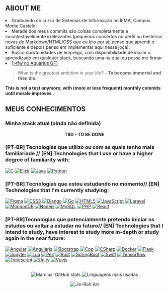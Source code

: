 <!--
**AlexandrinoMaranhao/AlexandrinoMaranhao** is a ✨ _special_ ✨ repository because its `README.md` (this file) appears on your GitHub profile.
Here are some ideas to get you started:
- 🔭 I’m currently working on ...
- 🌱 I’m currently learning ...
- 👯 I’m looking to collaborate on ...
- 🤔 I’m looking for help with ...
- 💬 Ask me about ...
- 📫 How to reach me: ...
- 😄 Pronouns: ...
- ⚡ Fun fact: ...
-->

<h2><b>ABOUT ME</b></h1>
<div>
 <li>Graduando do curso de Sistemas de Informação no IFMA, Campus Monte Castelo;</li>
 <li>Metade dos meus commits são coisas completamente e incontestavelmente irrelevantes (pequenos consertos no perfil ou besteiras novas de Markdown/HTML/CSS que eu leio por aí, penso que aprendi o suficiente e depois   penso em implementar aqui nessa joça);</li>
 <li>Busco oportunidades de emprego, com disponibilidade de iniciar o aprendizado em qualquer stack, buscando uma na qual eu possa me firmar</li>
 <li><a href="https://open.spotify.com/intl-pt/track/0HZlND4giwzgolBpaNIRGV" target="_blank"> [>tfw no Aquarius GF]</a></li>
</div>
</div>
 <p></p>

> What is the greatest ambition in your life?
> **- To become immortal and then die.**

**This is not a test anymore, with (more or less frequent) monthly commits until morale improves**

<h2><b>MEUS CONHECIMENTOS</b></h2>

### Minha stack atual (ainda não definida)
 <div align="center">
  <p><strong>TBD - TO BE DONE</strong></p>
 </div>

### [PT-BR] Tecnologias que utilizo ou com as quais tenho mais familiariade // [EN] Technologies that I use or have a higher degree of familiarity with:
[![C](https://img.shields.io/badge/C-00599C?style=for-the-badge&logo=c&logoColor=gold)](https://github.com/AlexandrinoMaranhao)
[![Elixir](https://img.shields.io/badge/Elixir-100000?style=for-the-badge&logo=elixir&logoColor=gold)](https://github.com/AlexandrinoMaranhao)
[![Java](https://img.shields.io/badge/Java-ED8B00?style=for-the-badge&logo=openjdk&logoColor=black)](https://github.com/AlexandrinoMaranhao)
[![Python](https://img.shields.io/badge/Python-00000F?style=for-the-badge&logo=python&logoColor=gold)](https://github.com/AlexandrinoMaranhao)

### [PT-BR] Tecnologias que estou estudando no momento// [EN] Technologies that I'm currently studying:
[![Figma](https://img.shields.io/badge/Figma-F24E1E?style=for-the-badge&logo=figma&logoColor=gold)](https://github.com/AlexandrinoMaranhao)
[![CSS3](https://img.shields.io/badge/CSS3-1572B6?style=for-the-badge&logo=css3&logoColor=gold)](https://github.com/AlexandrinoMaranhao)
[![Django](https://img.shields.io/badge/Django-092E20?style=for-the-badge&logo=django&logoColor=gold)](https://github.com/AlexandrinoMaranhao)
[![Go](https://img.shields.io/badge/Go-00ADD8?style=for-the-badge&logo=go&logoColor=gold)](https://github.com/AlexandrinoMaranhao)
[![HTML5](https://img.shields.io/badge/HTML5-E34F26?style=for-the-badge&logo=html5&logoColor=gold)](https://github.com/AlexandrinoMaranhao)
[![JavaScript](https://img.shields.io/badge/JavaScript-323330?style=for-the-badge&logo=javascript&logoColor=gold)](https://github.com/AlexandrinoMaranhao)
[![Laravel](https://img.shields.io/badge/Laravel-FF2D20?style=for-the-badge&logo=laravel&logoColor=gold)](https://github.com/AlexandrinoMaranhao)
[![MongodDB](https://img.shields.io/badge/MongoDB-4EA94B?style=for-the-badge&logo=mongodb&logoColor=gold)](https://github.com/AlexandrinoMaranhao)
[![Nodejs](https://img.shields.io/badge/Node.js-43853D?style=for-the-badge&logo=node.js&logoColor=gold)](https://github.com/AlexandrinoMaranhao)
[![MySQL](https://img.shields.io/badge/MySQL-00000F?style=for-the-badge&logo=mysql&logoColor=gold)](https://github.com/AlexandrinoMaranhao)
[![PHP](https://img.shields.io/badge/PHP-777BB4?style=for-the-badge&logo=php&logoColor=gold)](https://github.com/AlexandrinoMaranhao)
[![React](https://img.shields.io/badge/React-20232A?style=for-the-badge&logo=react&logoColor=gold)](https://github.com/AlexandrinoMaranhao)

### [PT-BR]Tecnologias que potencialmente pretendo iniciar os estudos ou voltar a estudar no futuro// [EN] Technologies that I intend to study, have interest to study more in-depth or study again in the near future:
[![Angular](https://img.shields.io/badge/Angular-DD0031?style=for-the-badge&logo=angular&logoColor=gold)](https://github.com/AlexandrinoMaranhao)
[![Angularjs](https://img.shields.io/badge/AngularJS-E23237?style=for-the-badge&logo=angularjs&logoColor=gold)](https://github.com/AlexandrinoMaranhao)
[![Bootstrap](https://img.shields.io/badge/Bootstrap-563D7C?style=for-the-badge&logo=bootstrap&logoColor=gold)](https://github.com/AlexandrinoMaranhao)
[![Cpp](https://img.shields.io/badge/C%2B%2B-00599C?style=for-the-badge&logo=c%2B%2B&logoColor=gold)](https://github.com/AlexandrinoMaranhao)
[![CSharp](https://img.shields.io/badge/C%23-239120?style=for-the-badge&logo=c-sharp&logoColor=gold)](https://github.com/AlexandrinoMaranhao)
[![Docker](https://img.shields.io/badge/Docker-100000?style=for-the-badge&logo=docker&logoColor=gold)](https://github.com/AlexandrinoMaranhao)
[![Flask](https://img.shields.io/badge/Flask-000000?style=for-the-badge&logo=flask&logoColor=gold)](https://github.com/AlexandrinoMaranhao)
[![Jupyter](https://img.shields.io/badge/Jupyter-F37626.svg?&style=for-the-badge&logo=Jupyter&logoColor=gold)](https://github.com/AlexandrinoMaranhao)
[![Lua](https://img.shields.io/badge/Lua-2C2D72?style=for-the-badge&logo=lua&logoColor=gold)](https://github.com/AlexandrinoMaranhao)
[![Perl](https://img.shields.io/badge/Perl-39457E?style=for-the-badge&logo=perl&logoColor=gold)](https://github.com/AlexandrinoMaranhao)
[![Rust](https://img.shields.io/badge/Rust-000000?style=for-the-badge&logo=rust&logoColor=gold)](https://github.com/AlexandrinoMaranhao)
[![SpringBoot](https://img.shields.io/badge/Springboot-6DB33F?style=for-the-badge&logo=springboot&logoColor=gold)](https://github.com/AlexandrinoMaranhao)
[![Swift](https://img.shields.io/badge/Swift-FA7343?style=for-the-badge&logo=swift&logoColor=gold)](https://github.com/AlexandrinoMaranhao)
[![Tensorflow](https://img.shields.io/badge/TensorFlow-FF6F00?style=for-the-badge&logo=TensorFlow&logoColor=gold)](https://github.com/AlexandrinoMaranhao)
[![Typescript](https://img.shields.io/badge/TypeScript-007ACC?style=for-the-badge&logo=typescript&logoColor=gold)](https://github.com/AlexandrinoMaranhao)
[![Unity](https://img.shields.io/badge/Unity-100000?style=for-the-badge&logo=unity&logoColor=gold)](https://github.com/AlexandrinoMaranhao)
[![Vuejs](https://img.shields.io/badge/Vue.js-35495E?style=for-the-badge&logo=vue.js&logoColor=gold)](https://github.com/AlexandrinoMaranhao)

<!-- 
[![]()](https://github.com/AlexandrinoMaranhao)
[![]()](https://github.com/AlexandrinoMaranhao)
[![]()](https://github.com/AlexandrinoMaranhao)
-->

##
 <div align="center">
  
 ![Marcius' GitHub stats](https://github-readme-stats.vercel.app/api?username=alexandrinomaranhao&show_icons=true&count_private=true&theme=neon)
 ![Linguagens mais usadas](https://github-readme-stats.vercel.app/api/top-langs/?username=alexandrinomaranhao&layout=compact&langs_count=8&theme=neon)
 
 </div>

 <div align="center">
  <img src="https://images-wixmp-ed30a86b8c4ca887773594c2.wixmp.com/f/6db37440-06e9-407e-9f36-af4524d8d831/dcnx4qy-67bd31f1-8f4d-4e5c-9849-430761253993.jpg/v1/fill/w_1212,h_659,q_70,strp/kerberos_panzer_troopers_12_by_solgravionmegazord_dcnx4qy-pre.jpg?token=eyJ0eXAiOiJKV1QiLCJhbGciOiJIUzI1NiJ9.eyJzdWIiOiJ1cm46YXBwOjdlMGQxODg5ODIyNjQzNzNhNWYwZDQxNWVhMGQyNmUwIiwiaXNzIjoidXJuOmFwcDo3ZTBkMTg4OTgyMjY0MzczYTVmMGQ0MTVlYTBkMjZlMCIsIm9iaiI6W1t7ImhlaWdodCI6Ijw9MTA0NSIsInBhdGgiOiJcL2ZcLzZkYjM3NDQwLTA2ZTktNDA3ZS05ZjM2LWFmNDUyNGQ4ZDgzMVwvZGNueDRxeS02N2JkMzFmMS04ZjRkLTRlNWMtOTg0OS00MzA3NjEyNTM5OTMuanBnIiwid2lkdGgiOiI8PTE5MjAifV1dLCJhdWQiOlsidXJuOnNlcnZpY2U6aW1hZ2Uub3BlcmF0aW9ucyJdfQ.fqjvkJHLoLgN5Qiw3sIgnr2y3onICzoM8vTPuOmSnrY" alt="Jin-Roh Art" >
 </div>
 
